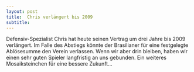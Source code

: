```yaml
---
layout: post
title:  Chris verlängert bis 2009
subtitle:  
---
```


Defensiv-Spezialist Chris hat heute seinen Vertrag um drei Jahre bis 2009 verlängert. Im Falle des Abstiegs könnte der Brasilianer für eine festgelegte Ablösesumme den Verein verlassen. Wenn wir aber drin bleiben, haben wir einen sehr guten Spieler langfristig an uns gebunden. Ein weiteres Mosaiksteinchen für eine bessere Zukunft...


